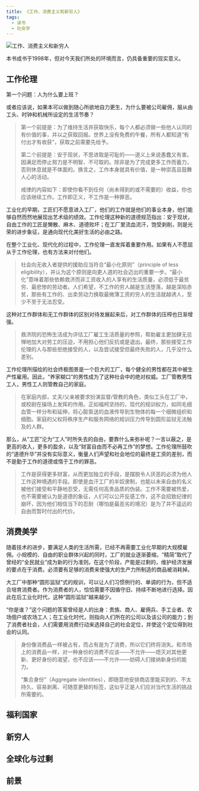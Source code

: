 ```yaml
---
title: 《工作、消费主义和新穷人》
tags:
  - 读书
  - 社会学
---
```


![工作、消费主义和新穷人](http://storage.live.com/items/3550ADEE9AFF19FD!103341:/工作消费主义和新穷人.png?authkey=AIbyrqnS5z58phc)

本书成书于1998年，但对今天我们所处的环境而言，仍具备重要的现实意义。

## 工作伦理

第一个问题：人为什么要上班？

或者应该说，如果本可以做到随心所欲地自力更生，为什么要被公司雇佣，服从由工头、时钟和机械所设定的生活节奏？

> 第一个前提是：为了维持生活并获取快乐，每个人都必须做一些他人认同的有价值的事，并以之获取回报。世界上没有免费的午餐，所有人都知道“有付出才有收获”，获取之前需要先给予。
> 
> 第二个前提是：安于现状，不思进取是可耻的——道义上来说愚蠢又有害。因满足而停止努力是不明智、不可取的。除非是为了完成更多工作而蓄力，否则休息就是不体面的。换言之，工作本身就具有价值，是一种崇高且鼓舞人心的活动。
> 
> 戒律的内容如下：即使你看不到任何（尚未得到的或不需要的）收益，你也应该继续工作。工作即正义，不工作是一种罪恶。

工业化的早期，工匠们不愿意进入工厂，他们的工作就是他们的事业本身，他们能够自然而然地展现出艺术级的绩效。工作伦理这种新的道德规范指出：安于现状，自由工作的工匠是懒散、麻木、道德败坏；在工厂里流血流汗，饱受剥削，则是光荣的进步象征，是通向现代化美好生活的必由之路。

在整个工业化、现代化的过程中，工作伦理一直发挥着重要作用。如果有人不愿屈从于工作伦理，也有方法来对付他们。

> 社会向无收入者提供的援助应当符合“最小化原则”（principle of less eligibility），并认为这个原则是向更人道的社会迈出的重要一步。“最小化”意味着那些依赖救济而非工资收入的人享有的生活质量，必须低于最贫穷、最悲惨的劳动者。人们希望，不工作的穷人越是生活堕落，越是深陷赤贫，那些有工作的、出卖劳动力换取最微薄工资的穷人的生活就越诱人，至少不至于无法忍受。

这种对工作群体和无工作群体的区别对待发展起来后，对工作群体的压榨也日渐增强。

> 救济院的恐怖生活成为评估工厂雇工生活质量的参照，帮助雇主更加肆无忌惮地加大对劳工的压迫，不用担心他们反抗或是退出。最终，那些接受工作伦理的人与那些拒绝接受的人，以及尝试接受但最终失败的人，几乎没什么差别。

工作伦理所描绘的社会终极图景是一个巨大的工厂，每个健全的男性都在其中被生产性雇用。因此，“养家糊口”的男性成为了这种社会中的绝对权威。工厂管教男性工人，男性工人则管教自己的家庭。

> 在家庭内部，丈夫/父亲被要求扮演监督/管教的角色，类似工头在工厂中，或校尉在操场上发挥的作用。正如福柯坚持的，现代的规训权力，如同毛细血管一样分布和延伸，将心脏泵送的血液传导到生物体的每一个细微组织和细胞。家庭的父权将秩序生产和服务网络的规训压力传导到圆形监狱无法触及的人群。

那么，从“工匠”沦为“工人”时所失去的自由，要靠什么来弥补呢？一言以蔽之，是更高的收入，更多的盈余，以及“财富自由而不必再工作”的梦想。工作伦理所鼓吹的“道德升华”并没有实际意义，衡量人们声望和社会地位的最终是工资的差别，而不是勤于工作的道德或惰于工作的罪恶。

> 工作是获得更多财富，从而更加独立的手段，是摆脱令人厌恶的必须为他人工作这种境遇的手段。即使是血汗工厂的半奴隶制，也能以未来自由的名义被他们接受和平静地忍受，无需任何高贵品质的伪装。工作不需要被热爱，也不需要被认为是道德的象征，人们可以公开反感工作，这不会招致纪律的崩坏，因为他们相信当下的忍耐（哪怕是最恶劣的境况）是为了并不遥远的自由而暂时付出的代价。

## 消费美学

随着技术的进步，要满足人类的生活所需，已经不再需要工业化早期的大规模雇佣。小规模的、自由的职业群体兴起的同时，工厂的就业逐渐萎缩，“精简”取代了曾经的“全民就业”成为新的行为准则。在这个阶段，产能是过剩的，维护经济发展的要点在于消费。必须要有足够的消费来使强大的生产力所制造的商品被消耗掉。

大工厂中那种“圆形监狱”式的规训，可以让人们习惯例行的、单调的行为，但不适合培育消费者。作为消费者的人，恰恰需要不因循守旧、持续不断地进行选择。因此在后工业化时代，这种“圆形监狱”越来越少。

“你是谁？”这个问题的答案曾经是人的出身：贵族、商人、雇佣兵、手工业者、农场佃户或农场工人；在工业化时代，则指向人们所在的公司以及该公司的能力；到了消费者社会，人们需要用消费行动来选择自己的社会定位，并使这个定位得到社会的认同。

> 身份像消费品一样被占有，而占有是为了消费，所以它们终将消失。和市场上的消费品一样，对一种身份的消费不应该——不允许——熄灭对其他更新、更好身份的渴望，也不应该——不允许——妨碍人们接纳新身份的能力。
> 
> “集合身份”（Aggregate identities），即随意地安排商店里能买到的、不太持久、容易剥离、可随意更替的标签，这似乎正是人们应对当代生活的挑战所需要的。



## 福利国家


## 新穷人


## 全球化与过剩


## 前景